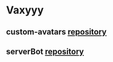 # Vaxyyy

## custom-avatars [repository](https://github.com/Vaxyyy/custom-avatars)

## serverBot [repository](https://github.com/Vaxyyy/serverBot)
